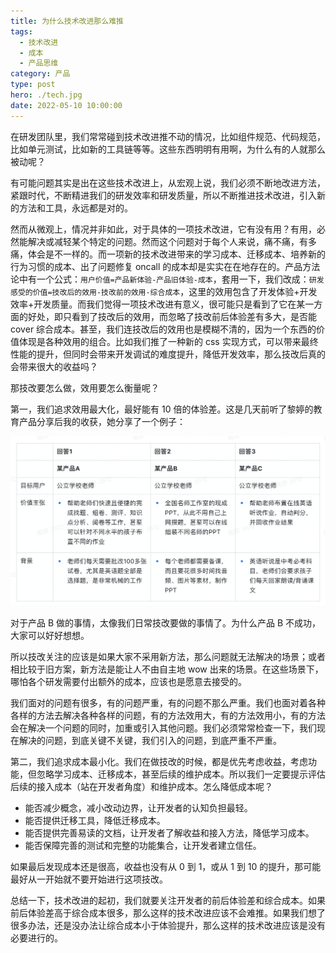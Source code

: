 ```yaml
---
title: 为什么技术改进那么难推
tags:
  - 技术改进
  - 成本
  - 产品思维
category: 产品
type: post
hero: ./tech.jpg
date: 2022-05-10 10:00:00
---
```


在研发团队里，我们常常碰到技术改进推不动的情况，比如组件规范、代码规范，比如单元测试，比如新的工具链等等。这些东西明明有用啊，为什么有的人就那么被动呢？

有可能问题其实是出在这些技术改进上，从宏观上说，我们必须不断地改进方法，紧跟时代，不断精进我们的研发效率和研发质量，所以不断推进技术改进，引入新的方法和工具，永远都是对的。

然而从微观上，情况并非如此，对于具体的一项技术改进，它有没有用？有用，必然能解决或减轻某个特定的问题。然而这个问题对于每个人来说，痛不痛，有多痛，体会是不一样的。而一项新的技术改进带来的学习成本、迁移成本、培养新的行为习惯的成本、出了问题修复 oncall 的成本却是实实在在地存在的。产品方法论中有一个公式：`用户价值=产品新体验-产品旧体验-成本`，套用一下，我们改成：`研发感受的价值=技改后的效用-技改前的效用-综合成本`，这里的效用包含了开发体验+开发效率+开发质量。而我们觉得一项技术改进有意义，很可能只是看到了它在某一方面的好处，即只看到了技改后的效用，而忽略了技改前后体验差有多大，是否能 cover 综合成本。甚至，我们连技改后的效用也是模糊不清的，因为一个东西的价值体现是各种效用的组合。比如我们推了一种新的 css 实现方式，可以带来最终性能的提升，但同时会带来开发调试的难度提升，降低开发效率，那么技改后真的会带来很大的收益吗？

那技改要怎么做，效用要怎么衡量呢？

第一，我们追求效用最大化，最好能有 10 倍的体验差。这是几天前听了黎婷的教育产品分享后我的收获，她分享了一个例子：

<div class="mix-light mix-both">

![Untitled](./images/table.png)

<div class="mix-light mix-both">

对于产品 B 做的事情，太像我们日常技改要做的事情了。为什么产品 B 不成功，大家可以好好想想。

所以技改关注的应该是如果大家不采用新方法，那么问题就无法解决的场景；或者相比较于旧方案，新方法是能让人不由自主地 wow 出来的场景。在这些场景下，哪怕各个研发需要付出额外的成本，应该也是愿意去接受的。

我们面对的问题有很多，有的问题严重，有的问题不那么严重。我们也面对着各种各样的方法去解决各种各样的问题，有的方法效用大，有的方法效用小，有的方法会在解决一个问题的同时，加重或引入其他问题。我们必须常常检查一下，我们现在解决的问题，到底关键不关键，我们引入的问题，到底严重不严重。

第二，我们追求成本最小化。我们在做技改的时候，都是优先考虑收益，考虑功能，但忽略学习成本、迁移成本，甚至后续的维护成本。所以我们一定要提示评估后续的接入成本（站在开发者角度）和维护成本。怎么降低成本呢？

- 能否减少概念，减小改动边界，让开发者的认知负担最轻。
- 能否提供迁移工具，降低迁移成本。
- 能否提供完善易读的文档，让开发者了解收益和接入方法，降低学习成本。
- 能否保障完善的测试和完整的功能集合，让开发者建立信任。

如果最后发现成本还是很高，收益也没有从 0 到 1，或从 1 到 10 的提升，那可能最好从一开始就不要开始进行这项技改。

总结一下，技术改进的起初，我们就要关注开发者的前后体验差和综合成本。如果前后体验差高于综合成本很多，那么这样的技术改进应该不会难推。如果我们想了很多办法，还是没办法让综合成本小于体验提升，那么这样的技术改进应该是没有必要进行的。
